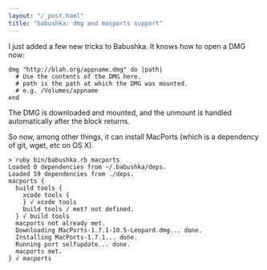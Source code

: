 ```yaml
---
layout: "/_post.haml"
title: "babushka: dmg and macports support"
---
```


I just added a few new tricks to Babushka. It knows how to open a DMG now:

    dmg "http://blah.org/appname.dmg" do |path|
      # Use the contents of the DMG here.
      # path is the path at which the DMG was mounted.
      # e.g. /Volumes/appname
    end

The DMG is downloaded and mounted, and the unmount is handled automatically after the block returns.

So now, among other things, it can install MacPorts (which is a dependency of git, wget, etc on OS X).

    > ruby bin/babushka.rb macports
    Loaded 0 dependencies from ~/.babushka/deps.
    Loaded 59 dependencies from ./deps.
    macports {
      build tools {
        xcode tools {
        } √ xcode tools
        build tools / met? not defined.
      } √ build tools
      macports not already met.
      Downloading MacPorts-1.7.1-10.5-Leopard.dmg... done.
      Installing MacPorts-1.7.1... done.
      Running port selfupdate... done.
      macports met.
    } √ macports
